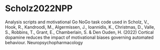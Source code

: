 # Scholz2022NPP
Analysis scripts and motivational Go NoGo task code used in Scholz, V., Hook, R., Kandroodi, M., Algermissen, J., Ioannidis, K., Christmas, D., Valle, S., Robbins, T., Grant, E., Chamberlain, S. & Den Ouden, H. (2022) Cortical dopamine reduces the impact of motivational biases governing automated behaviour. Neuropsychopharmacology
